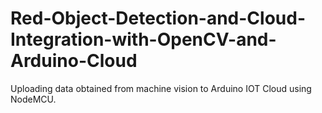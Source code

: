 # Red-Object-Detection-and-Cloud-Integration-with-OpenCV-and-Arduino-Cloud
Uploading data obtained from machine vision to Arduino IOT Cloud using NodeMCU.
